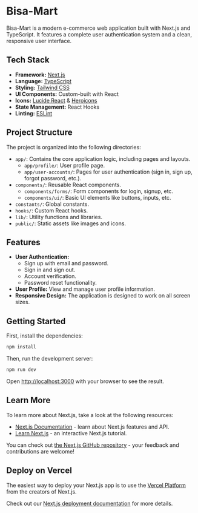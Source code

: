 # Bisa-Mart

Bisa-Mart is a modern e-commerce web application built with Next.js and TypeScript. It features a complete user authentication system and a clean, responsive user interface.

## Tech Stack

- **Framework:** [Next.js](https://nextjs.org/)
- **Language:** [TypeScript](https://www.typescriptlang.org/)
- **Styling:** [Tailwind CSS](https://tailwindcss.com/)
- **UI Components:** Custom-built with React
- **Icons:** [Lucide React](https://lucide.dev/guide/react) & [Heroicons](https://heroicons.com/)
- **State Management:** React Hooks
- **Linting:** [ESLint](https://eslint.org/)

## Project Structure

The project is organized into the following directories:

-   `app/`: Contains the core application logic, including pages and layouts.
    -   `app/profile/`: User profile page.
    -   `app/user-accounts/`: Pages for user authentication (sign in, sign up, forgot password, etc.).
-   `components/`: Reusable React components.
    -   `components/forms/`: Form components for login, signup, etc.
    -   `components/ui/`: Basic UI elements like buttons, inputs, etc.
-   `constants/`: Global constants.
-   `hooks/`: Custom React hooks.
-   `lib/`: Utility functions and libraries.
-   `public/`: Static assets like images and icons.

## Features

-   **User Authentication:**
    -   Sign up with email and password.
    -   Sign in and sign out.
    -   Account verification.
    -   Password reset functionality.
-   **User Profile:** View and manage user profile information.
-   **Responsive Design:** The application is designed to work on all screen sizes.

## Getting Started

First, install the dependencies:

```bash
npm install
```

Then, run the development server:

```bash
npm run dev
```

Open [http://localhost:3000](http://localhost:3000) with your browser to see the result.

## Learn More

To learn more about Next.js, take a look at the following resources:

-   [Next.js Documentation](https://nextjs.org/docs) - learn about Next.js features and API.
-   [Learn Next.js](https://nextjs.org/learn) - an interactive Next.js tutorial.

You can check out [the Next.js GitHub repository](https://github.com/vercel/next.js) - your feedback and contributions are welcome!

## Deploy on Vercel

The easiest way to deploy your Next.js app is to use the [Vercel Platform](https://vercel.com/new?utm_medium=default-template&filter=next.js&utm_source=create-next-app&utm_campaign=create-next-app-readme) from the creators of Next.js.

Check out our [Next.js deployment documentation](https://nextjs.org/docs/app/building-your-application/deploying) for more details.